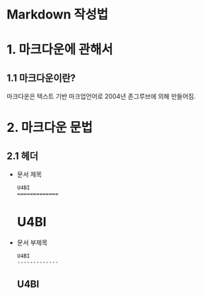 Markdown 작성법
============

# 1. 마크다운에 관해서
## 1.1 마크다운이란?
마크다운은 텍스트 기반 마크업언어로 2004년 존그루브에 의해 만들어짐.

# 2. 마크다운 문법
## 2.1 헤더
* 문서 제목
    ```
    U4BI
    =============
    ```
    U4BI
    =============

* 문서 부제목
    ```
    U4BI
    -------------
    ```
    U4BI
    -------------